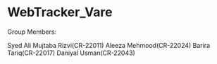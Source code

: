 # WebTracker_Vare


Group Members:

Syed Ali Mujtaba Rizvi(CR-22011)
Aleeza Mehmood(CR-22024)
Barira Tariq(CR-22017)
Daniyal Usman(CR-22043)
